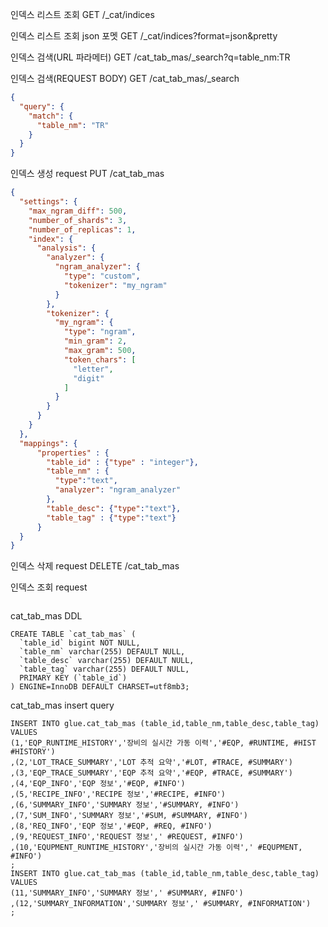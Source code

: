 인덱스 리스트 조회
GET /_cat/indices

인덱스 리스트 조회 json 포멧
GET  /_cat/indices?format=json&pretty

인덱스 검색(URL 파라메터)
GET /cat_tab_mas/_search?q=table_nm:TR

인덱스 검색(REQUEST BODY)
GET /cat_tab_mas/_search
```json
{
  "query": {
    "match": {
      "table_nm": "TR"
    }
  }
}
```
인덱스 생성 request
PUT /cat_tab_mas
```json
{
  "settings": {
    "max_ngram_diff": 500,
    "number_of_shards": 3,
    "number_of_replicas": 1,
    "index": {
      "analysis": {
        "analyzer": {
          "ngram_analyzer": {
            "type": "custom",
            "tokenizer": "my_ngram"
          }
        },
        "tokenizer": {
          "my_ngram": {
            "type": "ngram",
            "min_gram": 2,
            "max_gram": 500,
            "token_chars": [
              "letter",
              "digit"
            ]
          }
        }
      }
    }
  },
  "mappings": {
      "properties" : {
        "table_id" : {"type" : "integer"},
        "table_nm" : {
          "type":"text",
          "analyzer": "ngram_analyzer"
        },
        "table_desc": {"type":"text"},
        "table_tag" : {"type":"text"}
      }
  }
}

```
인덱스 삭제 request
DELETE /cat_tab_mas

인덱스 조회 request
```json

```
cat_tab_mas DDL
```
CREATE TABLE `cat_tab_mas` (
  `table_id` bigint NOT NULL,
  `table_nm` varchar(255) DEFAULT NULL,
  `table_desc` varchar(255) DEFAULT NULL,
  `table_tag` varchar(255) DEFAULT NULL,
  PRIMARY KEY (`table_id`)
) ENGINE=InnoDB DEFAULT CHARSET=utf8mb3;
```


cat_tab_mas insert query
```
INSERT INTO glue.cat_tab_mas (table_id,table_nm,table_desc,table_tag) VALUES 
(1,'EQP_RUNTIME_HISTORY','장비의 실시간 가동 이력','#EQP, #RUNTIME, #HIST #HISTORY')
,(2,'LOT_TRACE_SUMMARY','LOT 추적 요약','#LOT, #TRACE, #SUMMARY')
,(3,'EQP_TRACE_SUMMARY','EQP 추적 요약','#EQP, #TRACE, #SUMMARY')
,(4,'EQP_INFO','EQP 정보','#EQP, #INFO')
,(5,'RECIPE_INFO','RECIPE 정보','#RECIPE, #INFO')
,(6,'SUMMARY_INFO','SUMMARY 정보','#SUMMARY, #INFO')
,(7,'SUM_INFO','SUMMARY 정보','#SUM, #SUMMARY, #INFO')
,(8,'REQ_INFO','EQP 정보','#EQP, #REQ, #INFO')
,(9,'REQUEST_INFO','REQUEST 정보',' #REQUEST, #INFO')
,(10,'EQUPMENT_RUNTIME_HISTORY','장비의 실시간 가동 이력',' #EQUPMENT, #INFO')
;
INSERT INTO glue.cat_tab_mas (table_id,table_nm,table_desc,table_tag) VALUES 
(11,'SUMMARY_INFO','SUMMARY 정보',' #SUMMARY, #INFO')
,(12,'SUMMARY_INFORMATION','SUMMARY 정보',' #SUMMARY, #INFORMATION')
;
```